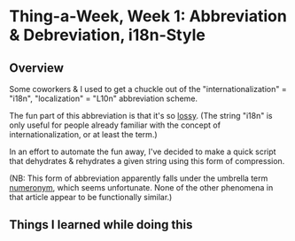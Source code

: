 Thing-a-Week, Week 1:  Abbreviation & Debreviation, i18n-Style
========

Overview
--------
Some coworkers & I used to get a chuckle out of the "internationalization" = "i18n", "localization" = "L10n" abbreviation scheme.  

The fun part of this abbreviation is that it's so [lossy](http://en.wikipedia.org/wiki/Lossy).  (The string "i18n" is only useful for people already familiar with the concept of internationalization, or at least the term.)

In an effort to automate the fun away, I've decided to make a quick script that dehydrates & rehydrates a given string using this form of compression.

(NB:  This form of abbreviation apparently falls under the umbrella term [numeronym](http://en.wikipedia.org/wiki/Numeronym), which seems unfortunate.  None of the other phenomena in that article appear to be functionally similar.)

Things I learned while doing this
---------------------------------
